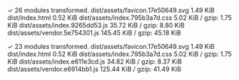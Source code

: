 

✓ 26 modules transformed.
dist/assets/favicon.17e50649.svg   1.49 KiB
dist/index.html                    0.52 KiB
dist/assets/index.795b3a7d.css     5.02 KiB / gzip: 1.75 KiB
dist/assets/index.9265dd53.js      35.72 KiB / gzip: 8.80 KiB
dist/assets/vendor.5e754301.js     145.45 KiB / gzip: 45.18 KiB

✓ 23 modules transformed.
dist/assets/favicon.17e50649.svg   1.49 KiB
dist/index.html                    0.52 KiB
dist/assets/index.795b3a7d.css     5.02 KiB / gzip: 1.75 KiB
dist/assets/index.e611e3cd.js      34.82 KiB / gzip: 8.37 KiB
dist/assets/vendor.e6914bb1.js     125.44 KiB / gzip: 41.49 KiB
